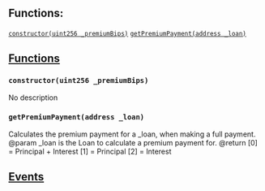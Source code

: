 

## Functions:
[`constructor(uint256 _premiumBips)`](#PremiumCalc-constructor-uint256-)
[`getPremiumPayment(address _loan)`](#PremiumCalc-getPremiumPayment-address-)


## <u>Functions</u>

### `constructor(uint256 _premiumBips)`
No description

### `getPremiumPayment(address _loan)`
   Calculates the premium payment for a _loan, when making a full payment.
        @param  _loan is the Loan to calculate a premium payment for.
        @return [0] = Principal + Interest
                [1] = Principal
                [2] = Interest

## <u>Events</u>
